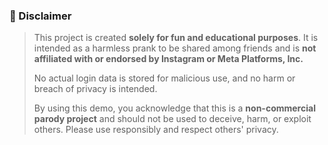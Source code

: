 ### 🛑 Disclaimer

> This project is created **solely for fun and educational purposes**. It is intended as a harmless prank to be shared among friends and is **not affiliated with or endorsed by Instagram or Meta Platforms, Inc.**  
>  
> No actual login data is stored for malicious use, and no harm or breach of privacy is intended.  
>  
> By using this demo, you acknowledge that this is a **non-commercial parody project** and should not be used to deceive, harm, or exploit others. Please use responsibly and respect others' privacy.
